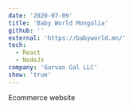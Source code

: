 ```yaml
---
date: '2020-07-09'
title: 'Baby World Mongolia'
github: ''
external: 'https://babyworld.mn/'
tech:
  - React
  - NodeJs
company: 'Gurvan Gal LLC'
show: 'true'
---
```


Ecommerce website
